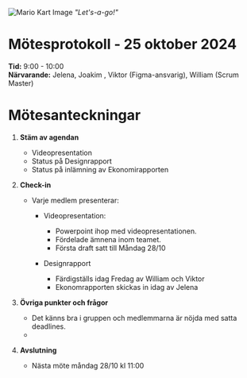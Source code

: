 ![Mario Kart Image](https://static0.gamerantimages.com/wordpress/wp-content/uploads/2022/12/mario-kart-64-fan-project-lets-gamers-play-racing-game-with-hd-graphics.jpg?q=50&fit=crop&w=1100&h=618&dpr=1.5)
_"Let's-a-go!"_

# Mötesprotokoll - 25 oktober 2024

**Tid:** 9:00 - 10:00  
**Närvarande:** Jelena, Joakim , Viktor (Figma-ansvarig), William (Scrum Master)

# Mötesanteckningar

1. **Stäm av agendan**

   - Videopresentation
   - Status på Designrapport
   - Status på inlämning av Ekonomirapporten

2. **Check-in**

   - Varje medlem presenterar:
     - Videopresentation:
        - Powerpoint ihop med videopresentationen.
        - Fördelade ämnena inom teamet.
        - Första draft satt till Måndag 28/10

     - Designrapport
       - Färdigställs idag Fredag av William och Viktor
       - Ekonomrapporten skickas in idag av Jelena
  

3. **Övriga punkter och frågor**

   - Det känns bra i gruppen och medlemmarna är nöjda med satta deadlines.
   - 

4. **Avslutning**
   - Nästa möte måndag 28/10 kl 11:00

